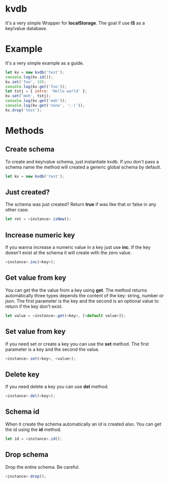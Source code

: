 # kvdb

It's a very simple Wrapper for **localStorage**. The goal if use **lS** as a key/value database.

# Example

It's a very simple example as a guide.

```js
let kv = new kvdb('test');
console.log(kv.id());
kv.set('foo', 10);
console.log(kv.get('foo'));
let tstj = { intro: 'Hello world' };
kv.set('meh', tstj);
console.log(kv.get('meh'));
console.log(kv.get('none', ':-('));
kv.drop('test');
```

# Methods

## Create schema

To create and key/value schema, just instantiate kvdb. If you don't pass a schema name the method will created a generic global
schema by default.

```js
let kv = new kvdb('test');
```

## Just created?

The schema was just created? Return **true** if was like that or false in any other case.

```js
let ret = <instance>.isNew();
```

## Increase numeric key

If you wanna increase a numeric value in a key just use **inc**. If the key doesn't exist at the schema it will create with the
zero value.

```js
<instance>.inc(<key>);
```

## Get value from key

You can get the the value from a key using **get**. The method returns automátically three types depends the content of the
key: string, number or json. The first parameter is the key and the second is an optional value to return if the key don't
exist.

```js
let value = <instance>.get(<key>, [<default value>]);
```

## Set value from key

If you need set or create a key you can use the **set** method. The first parameter is a key and the second the value.

```js
<instance>.set(<key>, <value>);
```

## Delete key

If you need delete a key you can use **del** method.

```js
<instance>.del(<key>);
```

## Schema id

When it create the schema automatically an id is created also. You can get the id using the **id** method.

```js
let id = <instance>.id();
```

## Drop schema

Drop the entire schema. Be careful.

```js
<instance>.drop();
```

